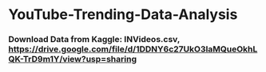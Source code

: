 # YouTube-Trending-Data-Analysis

### Download Data from  Kaggle: INVideos.csv, https://drive.google.com/file/d/1DDNY6c27UkO3IaMQueOkhLQK-TrD9m1Y/view?usp=sharing
